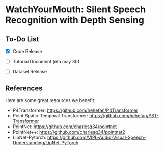 # WatchYourMouth: Silent Speech Recognition with Depth Sensing [](https://dl.acm.org/doi/full/10.1145/3613904.3642092)


## To-Do List

- [x] Code Release
- [ ] Tutorial Document (eta may 30)
- [ ] Dataset Release


## References
Here are some great resources we benefit:
- P4Transformer: https://github.com/hehefan/P4Transformer
- Point Spatio-Temporal Transformer: https://github.com/hehefan/PST-Transformer
- PointNet: https://github.com/charlesq34/pointnet
- PointNet++: https://github.com/charlesq34/pointnet2
- LipNet-Pytorch: https://github.com/VIPL-Audio-Visual-Speech-Understanding/LipNet-PyTorch
